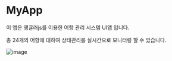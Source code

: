 # MyApp

이 앱은 앵귤러js를 이용한 어항 관리 시스템 UI앱 입니다.

총 24개의 어항에 대하여 상태관리를 실시간으로 모니터링 할 수 있습니다.

![image](https://user-images.githubusercontent.com/64306334/190888985-4c23ab3e-64f5-4822-b364-01f5ea07a31c.png)
